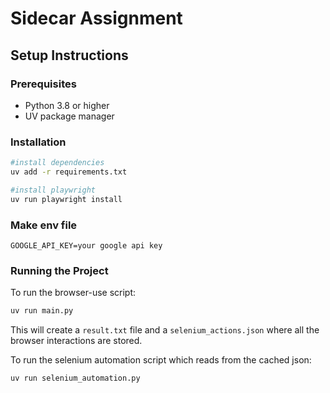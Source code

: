 # Sidecar Assignment

## Setup Instructions

### Prerequisites

- Python 3.8 or higher
- UV package manager

### Installation

```bash
#install dependencies
uv add -r requirements.txt

#install playwright
uv run playwright install
```

### Make env file

```env
GOOGLE_API_KEY=your google api key
```

### Running the Project

To run the browser-use script:

```bash
uv run main.py
```

This will create a `result.txt` file and a `selenium_actions.json` where all the browser interactions are stored.

To run the selenium automation script which reads from the cached json:

```bash
uv run selenium_automation.py
```
